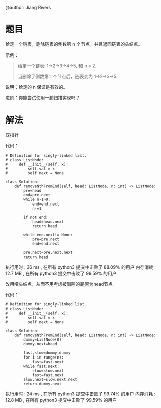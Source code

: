 @author: Jiang Rivers
# 题目
给定一个链表，删除链表的倒数第 n 个节点，并且返回链表的头结点。

示例：

> 给定一个链表: 1->2->3->4->5, 和 n = 2.
>
> 当删除了倒数第二个节点后，链表变为 1->2->3->5.

说明：给定的 n 保证是有效的。

进阶：你能尝试使用一趟扫描实现吗？

# 解法
双指针

代码：

    # Definition for singly-linked list.
    # class ListNode:
    #     def __init__(self, x):
    #         self.val = x
    #         self.next = None

    class Solution:
        def removeNthFromEnd(self, head: ListNode, n: int) -> ListNode:
            pre=head
            end=pre.next
            while n-1>0:
                end=end.next
                n-=1
        
            if not end:
                head=head.next
                return head

            while end.next!= None:
                pre=pre.next
                end=end.next
        
            pre.next=pre.next.next
            return head
        
执行用时 :
36 ms
, 在所有 python3 提交中击败了
88.09%
的用户
内存消耗 :
12.7 MB
, 在所有 python3 提交中击败了
99.59%
的用户

改用哑头结点，从而不用考虑被删除的是否为head节点。

代码：

    # Definition for singly-linked list.
    # class ListNode:
    #     def __init__(self, x):
    #         self.val = x
    #         self.next = None

    class Solution:
        def removeNthFromEnd(self, head: ListNode, n: int) -> ListNode:
            dummy=ListNode(0)
            dummy.next=head

            fast,slow=dummy,dummy
            for i in range(n):
                fast=fast.next
            while fast.next:
                slow=slow.next
                fast=fast.next
            slow.next=slow.next.next
            return dummy.next
        
执行用时 :
24 ms
, 在所有 python3 提交中击败了
99.74%
的用户
内存消耗 :
12.8 MB
, 在所有 python3 提交中击败了
99.59%
的用户